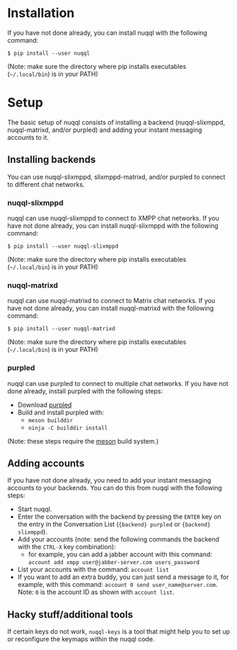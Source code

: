 # Installation

If you have not done already, you can install nuqql with the following command:

```console
$ pip install --user nuqql
```

(Note: make sure the directory where pip installs executables (`~/.local/bin`)
is in your PATH)

# Setup

The basic setup of nuqql consists of installing a backend (nuqql-slixmppd,
nuqql-matrixd, and/or purpled) and adding your instant messaging accounts
to it.

## Installing backends

You can use nuqql-slixmppd, slixmppd-matrixd, and/or purpled to connect to
different chat networks.

### nuqql-slixmppd

nuqql can use nuqql-slixmppd to connect to XMPP chat networks. If you have not
done already, you can install nuqql-slixmppd with the following command:

```console
$ pip install --user nuqql-slixmppd
```

(Note: make sure the directory where pip installs executables (`~/.local/bin`)
is in your PATH)

### nuqql-matrixd

nuqql can use nuqql-matrixd to connect to Matrix chat networks. If you have not
done already, you can install nuqql-matrixd with the following command:

```console
$ pip install --user nuqql-matrixd
```

(Note: make sure the directory where pip installs executables (`~/.local/bin`)
is in your PATH)

### purpled

nuqql can use purpled to connect to multiple chat networks. If you have not
done already, install purpled with the following steps:

* Download [purpled](https://github.com/hwipl/purpled)
* Build and install purpled with:
  * `meson builddir`
  * `ninja -C builddir install`

(Note: these steps require the [meson](https://mesonbuild.com/) build system.)

## Adding accounts

If you have not done already, you need to add your instant messaging accounts
to your backends. You can do this from nuqql with the following steps:

* Start nuqql.
* Enter the conversation with the backend by pressing the `ENTER` key
  on the entry in the Conversation List (`{backend} purpled` or `{backend}
  slixmppd`).
* Add your accounts (note: send the following commands the backend with the
  `CTRL-X` key combination):
  * for example, you can add a jabber account with this command:
    `account add xmpp user@jabber-server.com users_password`
* List your accounts with the command: `account list`
* If you want to add an extra buddy, you can just send a message to it, for
  example, with this command: `account 0 send user_name@server.com`. Note: `0`
  is the account ID as shown with `account list`.

## Hacky stuff/additional tools

If certain keys do not work, `nuqql-keys` is a tool that might help you to
set up or reconfigure the keymaps within the nuqql code.
